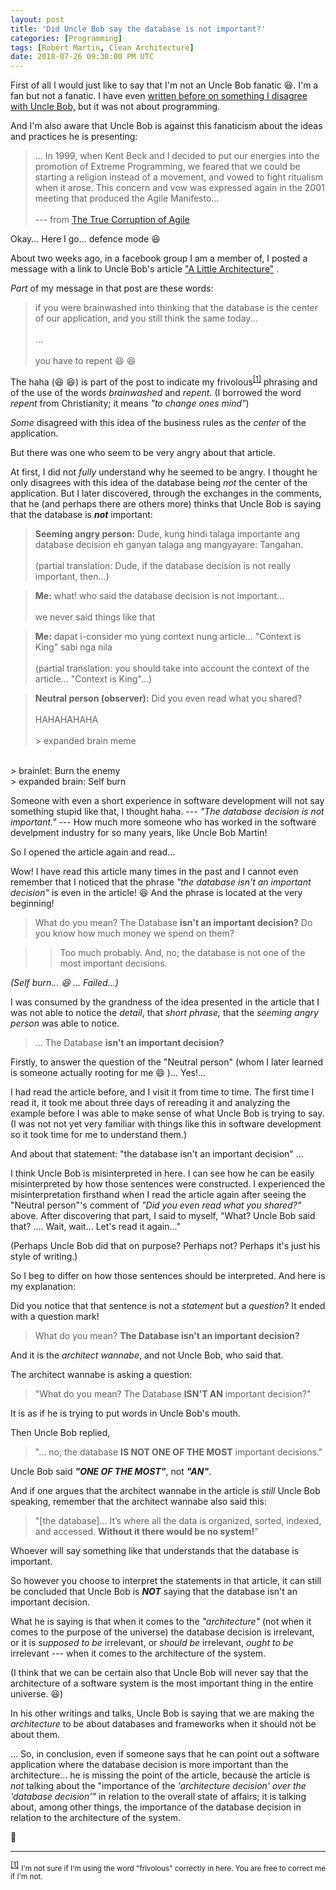 ```yaml
---
layout: post
title: 'Did Uncle Bob say the database is not important?'
categories: [Programming]
tags: [Robert Martin, Clean Architecture]
date: 2018-07-26 09:30:00 PM UTC
---
```


<!-- July 27, 2018 05:30:00 AM Philippine Time -->

First of all I would just like to say that I'm not an Uncle Bob fanatic :laughing:. I'm a fan but not a fanatic. I have even [written before on something I disagree with Uncle Bob,](/2017/10/28/this-is-a-lie/) but it was not about programming.

And I'm also aware that Uncle Bob is against this fanaticism about the ideas and practices he is presenting:

> ... In 1999, when Kent Beck and I decided to put our energies into the promotion of Extreme Programming, we feared that we could be starting a religion instead of a movement, and vowed to fight ritualism when it arose. This concern and vow was expressed again in the 2001 meeting that produced the Agile Manifesto...
<br /><br />
 --- from [The True Corruption of Agile](https://blog.cleancoder.com/uncle-bob/2014/03/28/The-Corruption-of-Agile.html)

<!--more-->

Okay... Here I go... defence mode :laughing:


About two weeks ago, in a facebook group I am a member of, I posted a message with a link to Uncle Bob's article ["A Little Architecture"](https://blog.cleancoder.com/uncle-bob/2016/01/04/ALittleArchitecture.html) .

_Part_ of my message in that post are these words:

> if you were brainwashed into thinking that the database is the center of our application, and you still think the same today... 
<br /><br />
...
<br /><br />
you have to repent :laughing: :laughing:

The haha (:laughing: :laughing:) is part of the post to indicate my frivolous<sup id="footnote-indicator-1">[[1]](#footnote-1)</sup> phrasing and of the use of the words _brainwashed_ and _repent._ (I borrowed the word _repent_ from Christianity; it means _"to change ones mind"_)

_Some_ disagreed with this idea of the business rules as the _center_ of the application.

But there was one who seem to be very angry about that article.

At first, I did not _fully_ understand why he seemed to be angry. I thought he only disagrees with this idea of the database being _not_ the center of the application. But I later discovered, through the exchanges in the comments, that he (and perhaps there are others more) thinks that Uncle Bob is saying that the database is **_not_** important:

> **Seeming angry person:** Dude, kung hindi talaga importante ang database decision eh ganyan talaga ang mangyayare: Tangahan. 
<br /><br />
(partial translation: Dude, if the database decision is not really important, then...)

> **Me:** what! who said the database decision is not important... 
<br /><br />
we never said things like that

> **Me:** dapat i-consider mo yung context nung article... "Context is King" sabi nga nila 
<br /><br />
(partial translation: you should take into account the context of the article... "Context is King"...)

> **Neutral person (observer):** Did you even read what you shared?
<br /><br />
HAHAHAHAHA
<br /><br />
&gt; expanded brain meme
<br />
&gt; brainlet: Burn the enemy
<br />
&gt; expanded brain: Self burn

Someone with even a short experience in software development will not say something stupid like that, I thought haha. --- _"The database decision is not important."_ --- How much more someone who has worked in the software develpment industry for so many years, like Uncle Bob Martin!

So I opened the article again and read...

Wow! I have read this article many times in the past and I cannot even remember that I noticed that the phrase _"the database isn't an important decision"_ is even in the article! :laughing: And the phrase is located at the very beginning!

> What do you mean? The Database **isn't an important decision?** Do you know how much money we spend on them?

> > Too much probably. And, no; the database is not one of the most important decisions.

_(Self burn... :laughing: ... Failed...)_

I was consumed by the grandness of the idea presented in the article that I was not able to notice the _detail_, that _short phrase,_ that the _seeming angry person_ was able to notice.

<!-- 
I suspect that the _seeming angry person_ did not read the entire article before pouring out his rants about that short phrase (that short phrase is even ended with a question mark)! 
-->

> ... The Database **isn't an important decision?**

Firstly, to answer the question of the "Neutral person"  (whom I later learned is someone actually rooting for me :smile: )... Yes!...

I had read the article before, and I visit it from time to time. The first time I read it, it took me about three days of rereading it and analyzing the example before I was able to make sense of what Uncle Bob is trying to say. (I was not not yet very familiar with things like this in software development so it took time for me to understand them.)

And about that statement: "the database isn't an important decision" ...

I think Uncle Bob is misinterpreted in here. I can see how he can be easily misinterpreted by how those sentences were constructed. I experienced the misinterpretation firsthand when I read the article again after seeing the "Neutral person"'s comment of _"Did you even read what you shared?"_ above. After discovering that part, I said to myself, "What? Uncle Bob said that? .... Wait, wait... Let's read it again..."

(Perhaps Uncle Bob did that on purpose? Perhaps not? Perhaps it's just his style of writing.)

So I beg to differ on how those sentences should be interpreted. And here is my explanation:

Did you notice that that sentence is not a _statement_ but a _question_? It ended with a question mark!

> What do you mean? **The Database isn't an important decision?**

And it is the _architect wannabe_, and not Uncle Bob, who said that.

The architect wannabe is asking a question:

> "What do you mean? The Database **ISN'T AN** important decision?"

It is as if he is trying to put words in Uncle Bob's mouth.

Then Uncle Bob replied,

> "... no; the database **IS NOT ONE OF THE MOST** important decisions."

Uncle Bob said **_"ONE OF THE MOST"_**, not **_"AN"_**.

And if one argues that the architect wannabe in the article is _still_ Uncle Bob speaking, remember that the architect wannabe also said this:

> "[the database]... It’s where all the data is organized, sorted, indexed, and accessed. **Without it there would be no system!**"

Whoever will say something like that understands that the database is important.

So however you choose to interpret the statements in that article, it can still be concluded that Uncle Bob is **_NOT_** saying that the database isn't an important decision.

What he is saying is that when it comes to the _"architecture"_ (not when it comes to the purpose of the universe) the database decision is irrelevant, or it is _supposed to be_ irrelevant, or _should be_ irrelevant, _ought to be_ irrelevant --- when it comes to the architecture of the system.

(I think that we can be certain also that Uncle Bob will never say that the architecture of a software system is the most important thing in the entire universe. :laughing:)

In his other writings and talks, Uncle Bob is saying that we are making the _architecture_ to be about databases and frameworks when it should not be about them.

... So, in conclusion, even if someone says that he can point out a software application where the database decision is more important than the architecture... he is missing the point of the article, because the article is _not_ talking about the "importance of the _'architecture decision' over the 'database decision'"_ in relation to the overall state of affairs; it is talking about, among other things, the importance of the database decision in relation to the architecture of the system.

:bow:

---------------

<sup id="footnote-1">[[1]](#footnote-indicator-1)</sup> <small>I'm not sure if I'm using the word "frivolous" correctly in here. You are free to correct me if I'm not.</small>
